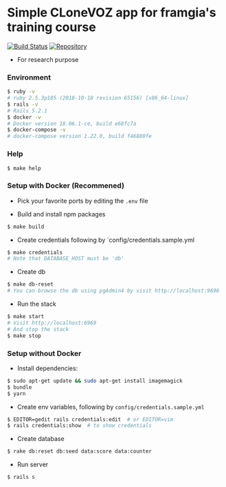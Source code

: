 # Simple CLoneVOZ app for framgia's training course

[![Build Status](https://travis-ci.com/moonlight8978/ror-course-1.svg?branch=master)](https://travis-ci.com/moonlight8978/ror-course-1)
[![Repository](https://img.shields.io/badge/repo-ror--course--1-brightgreen.svg)](https://github.com/moonlight8978/ror-course-1)

- For research purpose

### Environment

```bash
$ ruby -v
# ruby 2.5.3p105 (2018-10-18 revision 65156) [x86_64-linux]
$ rails -v
# Rails 5.2.1
$ docker -v
# Docker version 18.06.1-ce, build e68fc7a
$ docker-compose -v
# docker-compose version 1.22.0, build f46880fe
```

### Help

```bash
$ make help
```

### Setup with Docker (Recommened)

- Pick your favorite ports by editing the `.env` file

- Build and install npm packages

```bash
$ make build
```

- Create credentials following by `config/credentials.sample.yml

```bash
$ make credentials
# Note that DATABASE_HOST must be 'db'
```

- Create db

```bash
$ make db-reset
# You can browse the db using pgAdmin4 by visit http://localhost:9696
```

- Run the stack

```bash
$ make start
# Visit http://localhost:6969
# And stop the stack
$ make stop
```

### Setup without Docker

- Install dependencies:

```bash
$ sudo apt-get update && sudo apt-get install imagemagick
$ bundle
$ yarn
```

- Create env variables, following by `config/credentials.sample.yml`

```bash
$ EDITOR=gedit rails credentials:edit  # or EDITOR=vim
$ rails credentials:show  # to show credentials
```

- Create database

```bash
$ rake db:reset db:seed data:score data:counter
```

- Run server

```bash
$ rails s
```

